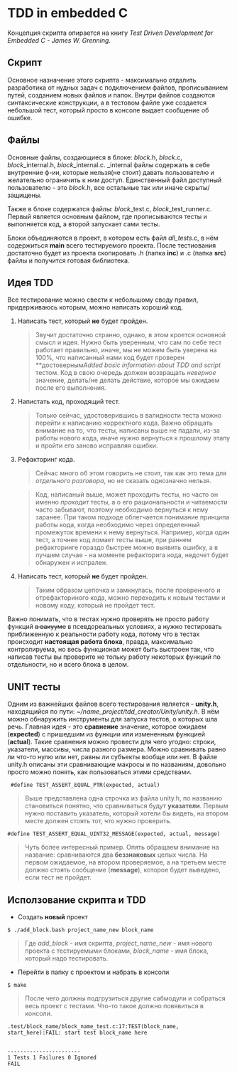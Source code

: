 # TDD in embedded C #

 Концепция скрипта опирается на книгу *Test Driven Development for Embedded C - James W. Grenning*.
 
## Скрипт ## 

 Основное назначение этого скрипта - максимально отдалить разработика от нудных задач с подключением файлов, 
 прописыванием путей, созданием новых файлов и папок. Внутри файлов создаются синтаксические конструкции, 
 а в тестовом файле уже создается небольшой тест, который просто в консоле выдает сообщение об ошибке. 
 
## Файлы ##

 Основные файлы, создающиеся в блоке: *block*.h, *block*.c, *block*_internal.h, *block*_internal.c. _internal файлы 
 содержать в себе внутренние ф-ии, которые нельзя(не стоит) давать пользователю и желательно ограничить к ним доступ. 
 Единственный файл доступный пользователю - это *block*.h, все остальные так или иначе скрыты/защищены.
 
 Также в блоке содержатся файлы: *block*_test.c, *block*_test_runner.c. Первый является основным файлом, 
 где прописываются тесты и выполняется код, а второй запускает сами тесты.
 
 Блоки объединяются в проект, в котором есть файл *all_tests*.c, в нём содержиться **main** всего тестируемого проекта. 
 После тестиования достаточно будет из проекта скопировать .h (папка **inc**) и .c (папка **src**) файлы и получится готовая библиотека. 
 
## Идея TDD ##

Все тестирование можно свести к небольшому своду правил, придерживаюсь которым, можно написать хороший код.

1. Написать тест, который **не** будет пройден.
    >Звучит достаточно странно, однако, в этом кроется основной смысл и идея. Нужно быть уверенным, что сам по себе тест
    работает правильно, иначе, мы не можем быть уверена на 100%, что написанный нами код будет проверен 
    **достоверным*Added basic information about TDD and script* тестом.
    Код в свою очередь должен возвращать *неверное* значение, делать/не делать действие, которое 
    мы ожидаем после его выполнения. 
2. Напистать код, проходящий тест.
    >Только сейчас, удостоверившись в валидности теста можно перейти к написанию корректного кода. 
    Важно обращать внимание на то, что тесты, написаны выше не падали, из-за работы нового кода, иначе нужно
    вернуться к прошлому этапу и пройти его заново исправляя ошибки. 
3. Рефакторинг кода.
    >Сейчас много об этом говорить не стоит, так как это тема для *отдельного разговора*,
    но не сказать однозначно нельзя. 
      
    >Код, написаный выше, может проходить тесты, но часто он именно
    *проходит* тесты, а о его рациональности и читаемости часто забывают, 
    поэтому необходимо вернуться к нему заранее. При таком подходе облегчается понимание принципа работы кода, когда
    необходимо через определенный промежуток времени к нему вернуться. Например, когда один тест, 
    а точнее код ломает тесты выше, при раннем рефакторинге гораздо быстрее можно выявить ошибку,
    а в лучшем случае - на моменте рефакторига кода, недочет будет обнаружен и испрален. 
4. Написать тест, который **не** будет пройден.
    >Таким образом цепочка и замкнулась, после провренного и отрефакториного кода, можно переходить к новым тестами 
    и новому коду, который не пройдет тест. 

Важно понимать, что в тестах нужно проверять не просто работу функций <strike>в вакууме</strike> в псевдореальных условиях,
а нужно тестировать приближенную к реальности работу кода, потому что в тестах 
происходит **настоящая работа блока**, правда, максимально контролируема, но весь функционал может быть выстроен так, что
написав тесты вы проверите не тольку работу некоторых функций по отдельности, но и всего блока в целом. 

## UNIT тесты ##

Одним из важнейших файлов всего тестирования является - **unity.h**, находящийся по пути: 
*~/name_project/tdd_creator/Unity/unity.h*. В нём можно обнаружить инструменты для запуска тестов, о которых шла речь. 
Главная идея - это **сравнение** значение, которое ожидаем (**expected**) с пришедшим из функции или измененным
 функцией (**actual**). Такие сравнения можно провести для чего угодно: строки, указатели, массивы, 
 числа разного размера. Можно сравнивать равно ли что-то нулю или нет, равны ли субъекты вообще или нет. 
 В файле unity.h описаны эти сравнивающие макросы и по названиям, довольно просто можно понять, как пользоваться этими 
 средствами.
 
     #define TEST_ASSERT_EQUAL_PTR(expected, actual)
     
 >Выше представлена одна строчка из файла unity.h, по названию становиться понятно, что сравниваться будут **указатели**.
 Первым нужно поставить указатель, который хотели бы видеть, на втором месте должен стоять тот, что нужно проверить.
 
    #define TEST_ASSERT_EQUAL_UINT32_MESSAGE(expected, actual, message)
 
 >Чуть более интересный пример. Опять обращаем внимание на название: сравниваются два **беззнаковых** целых числа. 
 На первом ожидаемое, на втором проверяемое, а на третьем месте должно стоять сообщение (**message**), которое будет выведено, 
 если тест не пройдет. 


## Исползование скрипта и TDD ##

   * Создать **новый** проект

    $ ./add_block.bash project_name_new block_name 
 
  >Где *add_block* - имя скрипта, *project_name_new* - имя нового проекта с тестируемыми блоками, *block_name* - 
   имя блока, который надо тестировать. 

   * Перейти в папку с проектом и набрать в консоли 
   
    $ make
    
   >После чего должны подгрузиться другие сабмодули и собраться весь проект с тестами. Что-то такое должно повявиться
   в консоли.
   
    .test/block_name/block_name_test.c:17:TEST(block_name, start_here):FAIL: start test block_name here


    -----------------------
    1 Tests 1 Failures 0 Ignored 
    FAIL
